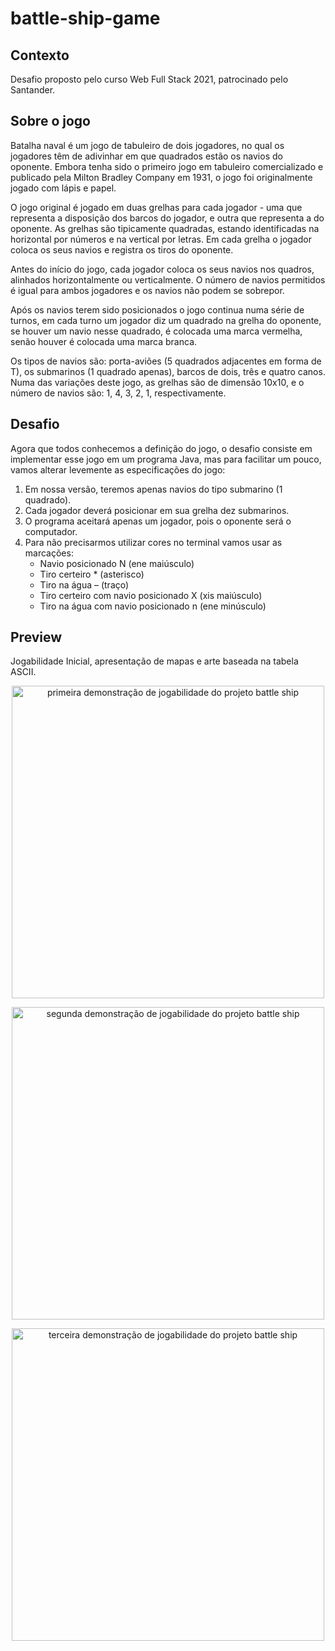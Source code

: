 # battle-ship-game

## Contexto
Desafio proposto pelo curso Web Full Stack 2021, patrocinado pelo Santander. 

## Sobre o jogo
Batalha naval é um jogo de tabuleiro de dois jogadores, no qual os jogadores têm de adivinhar em que quadrados estão os navios do oponente. Embora tenha sido o primeiro jogo em tabuleiro comercializado e publicado pela Milton Bradley Company em 1931, o jogo foi originalmente jogado com lápis e papel. 

O jogo original é jogado em duas grelhas para cada jogador - uma que representa a disposição dos barcos do jogador, e outra que representa a do oponente. As grelhas são tipicamente quadradas, estando identificadas na horizontal por números e na vertical por letras. Em cada grelha o jogador coloca os seus navios e registra os tiros do oponente.

Antes do início do jogo, cada jogador coloca os seus navios nos quadros, alinhados horizontalmente ou verticalmente. O número de navios permitidos é igual para ambos jogadores e os navios não podem se sobrepor. 

Após os navios terem sido posicionados o jogo continua numa série de turnos, em cada turno um jogador diz um quadrado na grelha do oponente, se houver um navio nesse quadrado, é colocada uma marca vermelha, senão houver é colocada uma marca branca. 

Os tipos de navios são: porta-aviões (5 quadrados adjacentes em forma de T), os submarinos (1 quadrado apenas), barcos de dois, três e quatro canos. Numa das variações deste jogo, as grelhas são de dimensão 10x10, e o número de navios são: 1, 4, 3, 2, 1, respectivamente.

## Desafio
Agora que todos conhecemos a definição do jogo, o desafio consiste em implementar esse jogo em um programa Java, mas para facilitar um pouco, vamos alterar levemente as especificações do jogo:
1. Em nossa versão, teremos apenas navios do tipo submarino (1 quadrado).
2. Cada jogador deverá posicionar em sua grelha dez submarinos.
3. O programa aceitará apenas um jogador, pois o oponente será o computador.
4. Para não precisarmos utilizar cores no terminal vamos usar as marcações:
   - Navio posicionado N (ene maiúsculo)
   - Tiro certeiro * (asterisco)
   - Tiro na água – (traço)
   - Tiro certeiro com navio posicionado X (xis maiúsculo)
   - Tiro na água com navio posicionado n (ene minúsculo)
 

## Preview
Jogabilidade Inicial, apresentação de mapas e arte baseada na tabela ASCII.

<p align="center"><img  width="500" alt="primeira demonstração de jogabilidade do projeto battle ship" src="" /></p>

<p align="center"><img  width="500" alt="segunda demonstração de jogabilidade do projeto battle ship" src="" /></p>

<p align="center"><img  width="500" alt="terceira demonstração de jogabilidade do projeto battle ship" src="" /></p>
